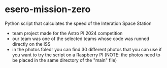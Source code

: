 # esero-mission-zero
Python script that calculates the speed of the Interation Space Station
- team project made for the Astro PI 2024 competition
- our team was one of the selected teams whose code was runned directly on the ISS
- in the photos foledr you can find 30 different photos that you can use if you want to try the script on a Raspberry PI (NOTE: the photos need to be placed in the same directory of the "main" file)

